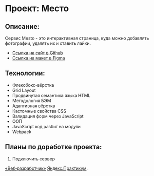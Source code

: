 # Проект: Место

## Описание:
Cервис Mesto - это интерактивная страница, куда можно добавлять фотографии, удалять их и ставить лайки.

* [Ссылка на сайт в Github](https://rastereo.github.io/mesto/)
* [Ссылка на макет в Figma](https://www.figma.com/file/2cn9N9jSkmxD84oJik7xL7/JavaScript.-Sprint-4?node-id=0%3A1)

## Технологии:
* Флексбокс-вёрстка
* Grid Layout
* Продвинутая семантика языка HTML
* Методология БЭМ
* Адаптивная вёрстка
* Кастомные свойства CSS
* Валидация форм через JavaScript
* ООП
* JavaScript код разбит на модули
* Webpack

## Планы по доработке проекта:
1. Подключить сервер

[«Веб‑разработчик»](https://practicum.yandex.ru/web/) [Яндекс.Практикум](https://practicum.yandex.ru/).
